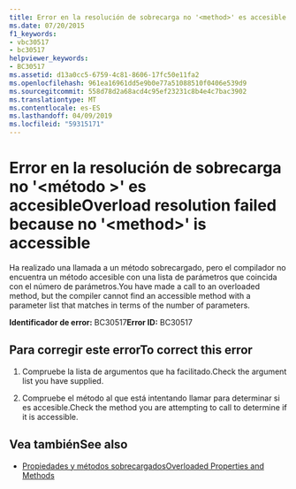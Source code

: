 ```yaml
---
title: Error en la resolución de sobrecarga no '<method>' es accesible
ms.date: 07/20/2015
f1_keywords:
- vbc30517
- bc30517
helpviewer_keywords:
- BC30517
ms.assetid: d13a0cc5-6759-4c81-8606-17fc50e11fa2
ms.openlocfilehash: 961ea16961dd5e9b0e77a51088510f0406e539d9
ms.sourcegitcommit: 558d78d2a68acd4c95ef23231c8b4e4c7bac3902
ms.translationtype: MT
ms.contentlocale: es-ES
ms.lasthandoff: 04/09/2019
ms.locfileid: "59315171"
---
```

# <a name="overload-resolution-failed-because-no-method-is-accessible"></a><span data-ttu-id="3428d-102">Error en la resolución de sobrecarga no '\<método >' es accesible</span><span class="sxs-lookup"><span data-stu-id="3428d-102">Overload resolution failed because no '\<method>' is accessible</span></span>
<span data-ttu-id="3428d-103">Ha realizado una llamada a un método sobrecargado, pero el compilador no encuentra un método accesible con una lista de parámetros que coincida con el número de parámetros.</span><span class="sxs-lookup"><span data-stu-id="3428d-103">You have made a call to an overloaded method, but the compiler cannot find an accessible method with a parameter list that matches in terms of the number of parameters.</span></span>  
  
 <span data-ttu-id="3428d-104">**Identificador de error:** BC30517</span><span class="sxs-lookup"><span data-stu-id="3428d-104">**Error ID:** BC30517</span></span>  
  
## <a name="to-correct-this-error"></a><span data-ttu-id="3428d-105">Para corregir este error</span><span class="sxs-lookup"><span data-stu-id="3428d-105">To correct this error</span></span>  
  
1. <span data-ttu-id="3428d-106">Compruebe la lista de argumentos que ha facilitado.</span><span class="sxs-lookup"><span data-stu-id="3428d-106">Check the argument list you have supplied.</span></span>  
  
2. <span data-ttu-id="3428d-107">Compruebe el método al que está intentando llamar para determinar si es accesible.</span><span class="sxs-lookup"><span data-stu-id="3428d-107">Check the method you are attempting to call to determine if it is accessible.</span></span>  
  
## <a name="see-also"></a><span data-ttu-id="3428d-108">Vea también</span><span class="sxs-lookup"><span data-stu-id="3428d-108">See also</span></span>

- [<span data-ttu-id="3428d-109">Propiedades y métodos sobrecargados</span><span class="sxs-lookup"><span data-stu-id="3428d-109">Overloaded Properties and Methods</span></span>](../../visual-basic/programming-guide/language-features/objects-and-classes/overloaded-properties-and-methods.md)
